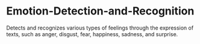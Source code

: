 # Emotion-Detection-and-Recognition
Detects and recognizes various types of feelings through the expression of texts, such as anger, disgust, fear, happiness, sadness, and surprise.
